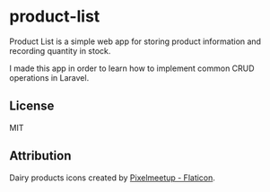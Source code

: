 # product-list

Product List is a simple web app for storing product information and recording quantity in stock.

I made this app in order to learn how to implement common CRUD operations in Laravel.

## License
MIT

## Attribution
Dairy products icons created by [Pixelmeetup - Flaticon](https://www.flaticon.com/free-icons/dairy-products).
